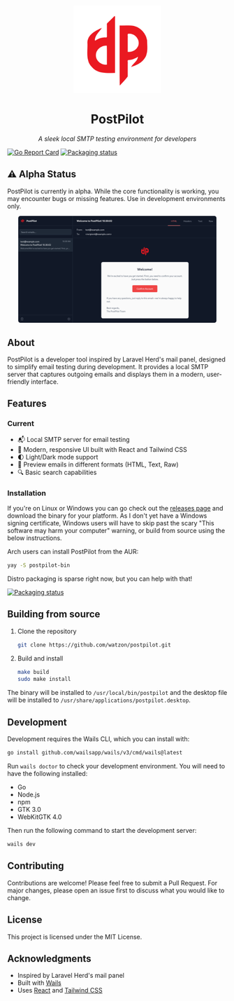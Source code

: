 <div align="center">
  <img src="frontend/src/assets/images/logo.svg" alt="PostPilot Logo" width="200" height="200" />
  <h1>PostPilot</h1>
  <p><em>A sleek local SMTP testing environment for developers</em></p>
</div>

[![Go Report Card](https://goreportcard.com/badge/github.com/watzon/postpilot)](https://goreportcard.com/report/github.com/watzon/postpilot)
[![Packaging status](https://repology.org/badge/tiny-repos/postpilot.svg)](https://repology.org/project/postpilot/versions)

## ⚠️ Alpha Status

PostPilot is currently in alpha. While the core functionality is working, you may encounter bugs or missing features. Use in development environments only.

<div align="center">
  <img src=".github/screenshot.png" alt="PostPilot Screenshot" width="90%" />
</div>

## About

PostPilot is a developer tool inspired by Laravel Herd's mail panel, designed to simplify email testing during development. It provides a local SMTP server that captures outgoing emails and displays them in a modern, user-friendly interface.

## Features

### Current
- 📬 Local SMTP server for email testing
- 🎨 Modern, responsive UI built with React and Tailwind CSS
- 🌓 Light/Dark mode support
- 📱 Preview emails in different formats (HTML, Text, Raw)
- 🔍 Basic search capabilities

### Installation

If you're on Linux or Windows you can go check out the [releases page](https://github.com/watzon/postpilot/releases) and download the binary for your platform. As I don't yet have a Windows signing certificate, Windows users will have to skip past the scary "This software may harm your computer" warning, or build from source using the below instructions.

Arch users can install PostPilot from the AUR:

```bash
yay -S postpilot-bin
```

Distro packaging is sparse right now, but you can help with that!

[![Packaging status](https://repology.org/badge/vertical-allrepos/postpilot.svg)](https://repology.org/project/postpilot/versions)

## Building from source


1. Clone the repository
   ```bash
   git clone https://github.com/watzon/postpilot.git
   ```

2. Build and install
   ```bash
   make build
   sudo make install
   ```

The binary will be installed to `/usr/local/bin/postpilot` and the desktop file will be installed to `/usr/share/applications/postpilot.desktop`.

## Development

Development requires the Wails CLI, which you can install with:

```bash
go install github.com/wailsapp/wails/v3/cmd/wails@latest
```

Run `wails doctor` to check your development environment. You will need to have the following installed:

- Go
- Node.js
- npm
- GTK 3.0
- WebKitGTK 4.0

Then run the following command to start the development server:

```bash
wails dev
```

## Contributing

Contributions are welcome! Please feel free to submit a Pull Request. For major changes, please open an issue first to discuss what you would like to change.

## License

This project is licensed under the MIT License.

## Acknowledgments

- Inspired by Laravel Herd's mail panel
- Built with [Wails](https://wails.io/)
- Uses [React](https://reactjs.org/) and [Tailwind CSS](https://tailwindcss.com/)
